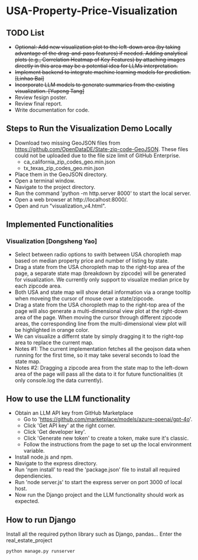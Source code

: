 # USA-Property-Price-Visualization

## TODO List

- <del>Optional: Add new visualization plot to the left-down area (by taking advantage of the drag-and-pass features) if needed. Adding analytical plots (e.g., Correlation Heatmap of Key Features) by attaching images directly in this area may be a potential idea for LLMs interpretation.<del>
- <del>Implement backend to integrate machine learning models for prediction. [Linhao Bai]<del>
- <del>Incorporate LLM models to generate summaries from the existing visualization. [Yupeng Tang]<del>
- Review fesign poster. 
- Review final report.
- Write documentation for code.


## Steps to Run the Visualization Demo Locally

- Download two missing GeoJSON files from https://github.com/OpenDataDE/State-zip-code-GeoJSON. These files could not be uploaded due to the file size limit of GitHub Enterprise.
  - ca_california_zip_codes_geo.min.json
  - tx_texas_zip_codes_geo.min.json
- Place them in the GeoJSON directory.
- Open a terminal window.
- Navigate to the project directory.
- Run the command 'python -m http.server 8000' to start the local server.
- Open a web browser at http://localhost:8000/.
- Open and run "visualization_v4.html".

## Implemented Functionalities

### Visualization [Dongsheng Yao]

- Select between radio options to swith between USA choropleth map based on median property price and number of listing by state.
- Drag a state from the USA choropleth map to the right-top area of the page, a separate state map (breakdown by zipcode) will be generated for visualization. We currently only support to visualize median price by each zipcode area.
- Both USA and state map will show detail information via a orange tooltip when moveing the cursor of mouse over a state/zipcode.
- Drag a state from the USA choropleth map to the right-top area of the page will also generate a multi-dimensional view plot at the right-down area of the page. When moving the cursor through different zipcode areas, the corresponding line from the multi-dimensional view plot will be highlighted in orange color.
- We can visualize a differnt state by simply dragging it to the right-top area to replace the current map.
- Notes #1: The current implementation fetches all the geojson data when running for the first time, so it may take several seconds to load the state map.
- Notes #2: Dragging a zipcode area from the state map to the left-down area of the page will pass all the data to it for future functionalities (it only console.log the data currently).


## How to use the LLM functionality
- Obtain an LLM API key from GitHub Marketplace
  - Go to 'https://github.com/marketplace/models/azure-openai/gpt-4o'.
  - Click 'Get API key' at the right corner.
  - Click 'Get developer key'.
  - Click 'Generate new token' to create a token, make sure it's classic.
  - Follow the instructions from the page to set up the local environment variable.
- Install node.js and npm.
- Navigate to the express directory.
- Run 'npm install' to read the 'package.json' file to install all required dependiencies.
- Run 'node server.js' to start the express server on port 3000 of local host.
- Now run the Django project and the LLM functionality should work as expected.

## How to run Django
Install all the required python library such as Django, pandas...
Enter the real_estate_project
```
python manage.py runserver
